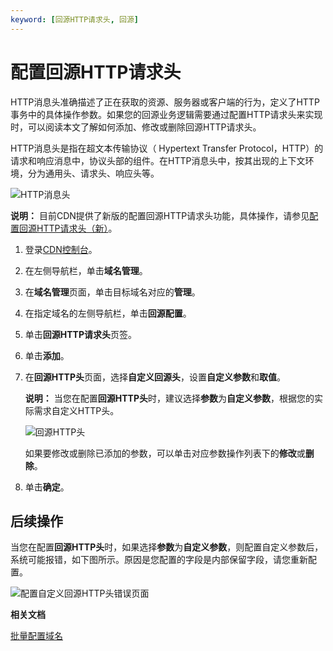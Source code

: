 ```yaml
---
keyword: [回源HTTP请求头, 回源]
---
```


# 配置回源HTTP请求头

HTTP消息头准确描述了正在获取的资源、服务器或客户端的行为，定义了HTTP事务中的具体操作参数。如果您的回源业务逻辑需要通过配置HTTP请求头来实现时，可以阅读本文了解如何添加、修改或删除回源HTTP请求头。

HTTP消息头是指在超文本传输协议（ Hypertext Transfer Protocol，HTTP）的请求和响应消息中，协议头部的组件。在HTTP消息头中，按其出现的上下文环境，分为通用头、请求头、响应头等。

![HTTP消息头](https://static-aliyun-doc.oss-accelerate.aliyuncs.com/assets/img/zh-CN/3764788951/p87913.png)

**说明：** 目前CDN提供了新版的配置回源HTTP请求头功能，具体操作，请参见[配置回源HTTP请求头（新）](/intl.zh-CN/域名管理/回源配置/配置回源HTTP请求头（新）.md)。

1.  登录[CDN控制台](https://cdn.console.aliyun.com)。

2.  在左侧导航栏，单击**域名管理**。

3.  在**域名管理**页面，单击目标域名对应的**管理**。

4.  在指定域名的左侧导航栏，单击**回源配置**。

5.  单击**回源HTTP请求头**页签。

6.  单击**添加**。

7.  在**回源HTTP头**页面，选择**自定义回源头**，设置**自定义参数**和**取值**。

    **说明：** 当您在配置**回源HTTP头**时，建议选择**参数**为**自定义参数**，根据您的实际需求自定义HTTP头。

    ![回源HTTP头](https://static-aliyun-doc.oss-accelerate.aliyuncs.com/assets/img/zh-CN/8888869161/p49739.png)

    如果要修改或删除已添加的参数，可以单击对应参数操作列表下的**修改**或**删除**。

8.  单击**确定**。


## 后续操作

当您在配置**回源HTTP头**时，如果选择**参数**为**自定义参数**，则配置自定义参数后，系统可能报错，如下图所示。原因是您配置的字段是内部保留字段，请您重新配置。

![配置自定义回源HTTP头错误页面](https://static-aliyun-doc.oss-accelerate.aliyuncs.com/assets/img/zh-CN/7664788951/p62269.png)

**相关文档**  


[批量配置域名](/intl.zh-CN/新版API参考/域名管理类接口/批量配置域名.md)

